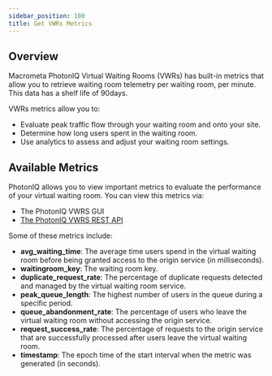 ```yaml
---
sidebar_position: 100
title: Get VWRs Metrics
---
```


## Overview

Macrometa PhotonIQ Virtual Waiting Rooms (VWRs) has built-in metrics that allow you to retrieve waiting room telemetry per waiting room, per minute. This data has a shelf life of 90days. 

VWRs metrics allow you to:

- Evaluate peak traffic flow through your waiting room and onto your site.
- Determine how long users spent in the waiting room.
- Use analytics to assess and adjust your waiting room settings.


## Available Metrics

PhotonIQ allows you to view important metrics to evaluate the performance of your virtual waiting room. You can view this metrics via:
- The PhotonIQ VWRS GUI
- [The PhotonIQ VWRS REST API](https://www.macrometa.com/docs/apiVwrs#/operations/filterMetricsByDate)

Some of these metrics include:

- **avg_waiting_time**: The average time users spend in the virtual waiting room before being granted access to the origin service (in milliseconds).
- **waitingroom_key**: The waiting room key.
- **duplicate_request_rate**: The percentage of duplicate requests detected and managed by the virtual waiting room service.
- **peak_queue_length**: The highest number of users in the queue during a specific period.
- **queue_abandonment_rate**: The percentage of users who leave the virtual waiting room without accessing the origin service.
- **request_success_rate**: The percentage of requests to the origin service that are successfully processed after users leave the virtual waiting room.
- **timestamp**: The epoch time of the start interval when the metric was generated (in seconds).

